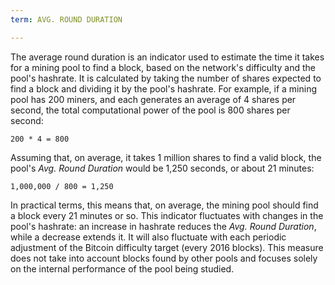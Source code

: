 ```yaml
---
term: AVG. ROUND DURATION

---
```

The average round duration is an indicator used to estimate the time it takes for a mining pool to find a block, based on the network's difficulty and the pool's hashrate. It is calculated by taking the number of shares expected to find a block and dividing it by the pool's hashrate. For example, if a mining pool has 200 miners, and each generates an average of 4 shares per second, the total computational power of the pool is 800 shares per second:

```text
200 * 4 = 800
```

Assuming that, on average, it takes 1 million shares to find a valid block, the pool's *Avg. Round Duration* would be 1,250 seconds, or about 21 minutes:

```text
1,000,000 / 800 = 1,250
```

In practical terms, this means that, on average, the mining pool should find a block every 21 minutes or so. This indicator fluctuates with changes in the pool's hashrate: an increase in hashrate reduces the *Avg. Round Duration*, while a decrease extends it. It will also fluctuate with each periodic adjustment of the Bitcoin difficulty target (every 2016 blocks). This measure does not take into account blocks found by other pools and focuses solely on the internal performance of the pool being studied.